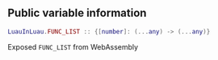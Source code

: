 ## Public variable information
```lua
LuauInLuau.FUNC_LIST :: {[number]: (...any) -> (...any)}
```

Exposed ``FUNC_LIST`` from WebAssembly